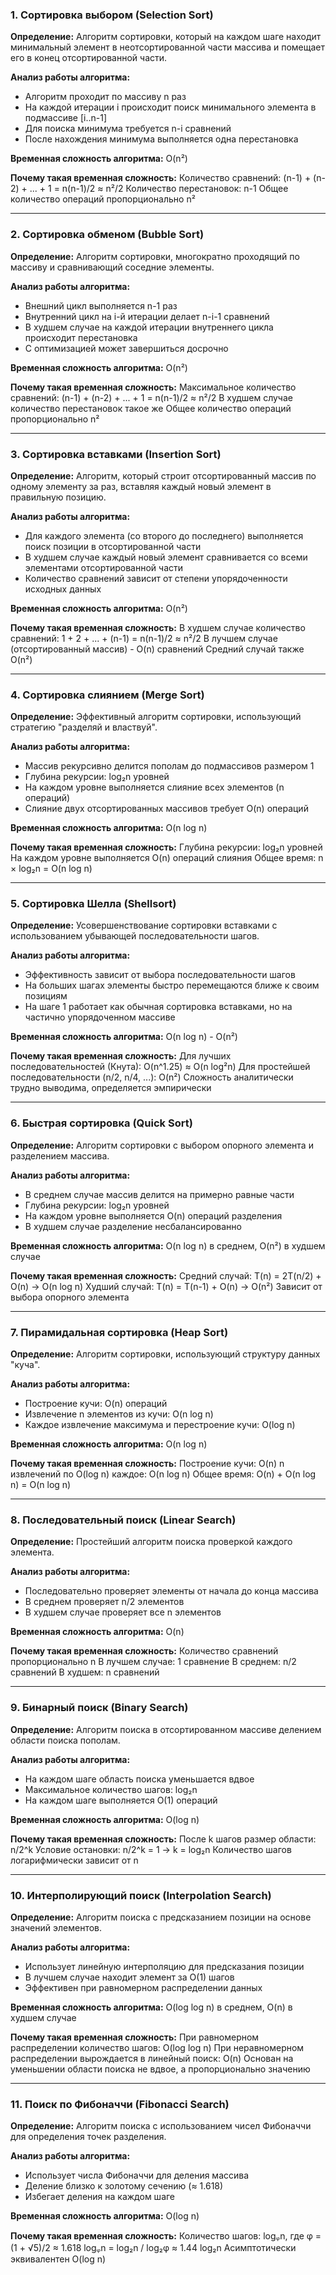### **1. Сортировка выбором (Selection Sort)**

**Определение:** Алгоритм сортировки, который на каждом шаге находит минимальный элемент в неотсортированной части массива и помещает его в конец отсортированной части.

**Анализ работы алгоритма:**
- Алгоритм проходит по массиву n раз
- На каждой итерации i происходит поиск минимального элемента в подмассиве [i..n-1]
- Для поиска минимума требуется n-i сравнений
- После нахождения минимума выполняется одна перестановка

**Временная сложность алгоритма:** O(n²)

**Почему такая временная сложность:**
Количество сравнений: (n-1) + (n-2) + ... + 1 = n(n-1)/2 ≈ n²/2
Количество перестановок: n-1
Общее количество операций пропорционально n²

---

### **2. Сортировка обменом (Bubble Sort)**

**Определение:** Алгоритм сортировки, многократно проходящий по массиву и сравнивающий соседние элементы.

**Анализ работы алгоритма:**
- Внешний цикл выполняется n-1 раз
- Внутренний цикл на i-й итерации делает n-i-1 сравнений
- В худшем случае на каждой итерации внутреннего цикла происходит перестановка
- С оптимизацией может завершиться досрочно

**Временная сложность алгоритма:** O(n²)

**Почему такая временная сложность:**
Максимальное количество сравнений: (n-1) + (n-2) + ... + 1 = n(n-1)/2 ≈ n²/2
В худшем случае количество перестановок такое же
Общее количество операций пропорционально n²

---

### **3. Сортировка вставками (Insertion Sort)**

**Определение:** Алгоритм, который строит отсортированный массив по одному элементу за раз, вставляя каждый новый элемент в правильную позицию.

**Анализ работы алгоритма:**
- Для каждого элемента (со второго до последнего) выполняется поиск позиции в отсортированной части
- В худшем случае каждый новый элемент сравнивается со всеми элементами отсортированной части
- Количество сравнений зависит от степени упорядоченности исходных данных

**Временная сложность алгоритма:** O(n²)

**Почему такая временная сложность:**
В худшем случае количество сравнений: 1 + 2 + ... + (n-1) = n(n-1)/2 ≈ n²/2
В лучшем случае (отсортированный массив) - O(n) сравнений
Средний случай также O(n²)

---

### **4. Сортировка слиянием (Merge Sort)**

**Определение:** Эффективный алгоритм сортировки, использующий стратегию "разделяй и властвуй".

**Анализ работы алгоритма:**
- Массив рекурсивно делится пополам до подмассивов размером 1
- Глубина рекурсии: log₂n уровней
- На каждом уровне выполняется слияние всех элементов (n операций)
- Слияние двух отсортированных массивов требует O(n) операций

**Временная сложность алгоритма:** O(n log n)

**Почему такая временная сложность:**
Глубина рекурсии: log₂n уровней
На каждом уровне выполняется O(n) операций слияния
Общее время: n × log₂n = O(n log n)

---

### **5. Сортировка Шелла (Shellsort)**

**Определение:** Усовершенствование сортировки вставками с использованием убывающей последовательности шагов.

**Анализ работы алгоритма:**
- Эффективность зависит от выбора последовательности шагов
- На больших шагах элементы быстро перемещаются ближе к своим позициям
- На шаге 1 работает как обычная сортировка вставками, но на частично упорядоченном массиве

**Временная сложность алгоритма:** O(n log n) - O(n²)

**Почему такая временная сложность:**
Для лучших последовательностей (Кнута): O(n^1.25) ≈ O(n log²n)
Для простейшей последовательности (n/2, n/4, ...): O(n²)
Сложность аналитически трудно выводима, определяется эмпирически

---

### **6. Быстрая сортировка (Quick Sort)**

**Определение:** Алгоритм сортировки с выбором опорного элемента и разделением массива.

**Анализ работы алгоритма:**
- В среднем случае массив делится на примерно равные части
- Глубина рекурсии: log₂n уровней
- На каждом уровне выполняется O(n) операций разделения
- В худшем случае разделение несбалансированно

**Временная сложность алгоритма:** O(n log n) в среднем, O(n²) в худшем случае

**Почему такая временная сложность:**
Средний случай: T(n) = 2T(n/2) + O(n) → O(n log n)
Худший случай: T(n) = T(n-1) + O(n) → O(n²)
Зависит от выбора опорного элемента

---

### **7. Пирамидальная сортировка (Heap Sort)**

**Определение:** Алгоритм сортировки, использующий структуру данных "куча".

**Анализ работы алгоритма:**
- Построение кучи: O(n) операций
- Извлечение n элементов из кучи: O(n log n)
- Каждое извлечение максимума и перестроение кучи: O(log n)

**Временная сложность алгоритма:** O(n log n)

**Почему такая временная сложность:**
Построение кучи: O(n)
n извлечений по O(log n) каждое: O(n log n)
Общее время: O(n) + O(n log n) = O(n log n)

---

### **8. Последовательный поиск (Linear Search)**

**Определение:** Простейший алгоритм поиска проверкой каждого элемента.

**Анализ работы алгоритма:**
- Последовательно проверяет элементы от начала до конца массива
- В среднем проверяет n/2 элементов
- В худшем случае проверяет все n элементов

**Временная сложность алгоритма:** O(n)

**Почему такая временная сложность:**
Количество сравнений пропорционально n
В лучшем случае: 1 сравнение
В среднем: n/2 сравнений
В худшем: n сравнений

---

### **9. Бинарный поиск (Binary Search)**

**Определение:** Алгоритм поиска в отсортированном массиве делением области поиска пополам.

**Анализ работы алгоритма:**
- На каждом шаге область поиска уменьшается вдвое
- Максимальное количество шагов: log₂n
- На каждом шаге выполняется O(1) операций

**Временная сложность алгоритма:** O(log n)

**Почему такая временная сложность:**
После k шагов размер области: n/2^k
Условие остановки: n/2^k = 1 → k = log₂n
Количество шагов логарифмически зависит от n

---

### **10. Интерполирующий поиск (Interpolation Search)**

**Определение:** Алгоритм поиска с предсказанием позиции на основе значений элементов.

**Анализ работы алгоритма:**
- Использует линейную интерполяцию для предсказания позиции
- В лучшем случае находит элемент за O(1) шагов
- Эффективен при равномерном распределении данных

**Временная сложность алгоритма:** O(log log n) в среднем, O(n) в худшем случае

**Почему такая временная сложность:**
При равномерном распределении количество шагов: O(log log n)
При неравномерном распределении вырождается в линейный поиск: O(n)
Основан на уменьшении области поиска не вдвое, а пропорционально значению

---

### **11. Поиск по Фибоначчи (Fibonacci Search)**

**Определение:** Алгоритм поиска с использованием чисел Фибоначчи для определения точек разделения.

**Анализ работы алгоритма:**
- Использует числа Фибоначчи для деления массива
- Деление близко к золотому сечению (≈ 1.618)
- Избегает деления на каждом шаге

**Временная сложность алгоритма:** O(log n)

**Почему такая временная сложность:**
Количество шагов: logᵩn, где φ = (1 + √5)/2 ≈ 1.618
logᵩn = log₂n / log₂φ ≈ 1.44 log₂n
Асимптотически эквивалентен O(log n)
